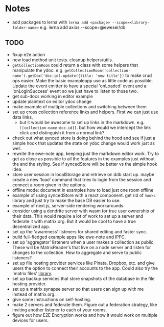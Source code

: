 # Notes

- add packages to lerna with `lerna add <package> --scope=<library-folder-name>` e.g. lerna add axios --scope=@eweser/db

## TODO

- fixup e2e action
- new load method unit tests. cleanup helpers/utils.
- `getCollectionRoom` could return a class with some helpers that manipulate the ydoc. e.g. `getCollectionRoom('collection-name').getDoc('doc-id).update({title: 'new title'})` to make crud ops easier. Make the basic exampleapp use as little code as possible. Update the event emitter to have a special 'onLoaded' event and a 'onLoginSuccess' event so we just have to listen to those two.
- get sub-docs working in editor example
- update plaintext on editor ydoc change
- make example of multiple collections and switching between them
- set up cross collection reference links and helpers. First we can just use data links,
  - but it would be awesome to set up links in the markdown. e.g. `[[collection-name:doc-id]]`. but how would we intercept the link click and distinguish it from a normal link?
- check out what synced store is doing behind the hood and see if just a simple hook that updates the state on ydoc change would work just as well.
- rewrite the ewe-note app, keeping just the markdown editor work. Try to get as close as possible to all the features in the examples just without the and the styling. See if syncedStore will be better vs the simple hook idea.
- store user session in localStorage and retrieve on ddb start up. maybe create a new 'load' command that tries to login from the session and connect a room given in the options.
- offline mode: document in examples how to load just one room offline
- example of using syncedStore with a react component. get rid of `hooks` library and just try to make the base DB easier to use.
- example of next.js, server-side rendering workarounds
- consider using a dendrite server with wasm for true user ownership of their data. This would require a lot of work to set up a server and federate it with matrix.org. But it would be cool to have a true decentralized app.
- set up the 'awareness' listeners for shared editing and faster sync.
- build full-fledged example apps like ewe-note and IPFC.
- set up 'aggregator' listeners when a user makes a collection as public. These will be MatrixReader's that live on a node server and listen for changes to the collection. How to aggregate and serve to public listeners?
- set up file hosting provider services like Pinata, Dropbox, etc. and give users the option to connect their accounts to the app. Could also try the 'matrix files' [library](https://github.com/matrix-org/matrix-files-sdk).
- set up backup services that store snapshots of the database in the file hosting provider.
- set up a matrix synapse server so that users can sign up with me instead of matrix.org.
- give some instructions on self-hosting.
- make 2 servers and federate them. Figure out a federation strategy, like inviting another listener to each of your rooms.
- figure out how E2E Encryption works and how it would work on multiple devices for users.
